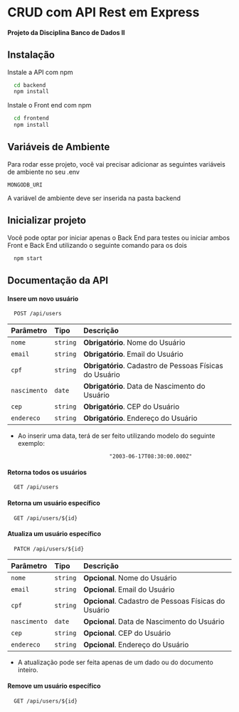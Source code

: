 
# CRUD com API Rest em Express

#### Projeto da Disciplina Banco de Dados II




## Instalação

Instale a API com npm

```bash
  cd backend
  npm install
```

Instale o Front end com npm

```bash
  cd frontend
  npm install
```

## Variáveis de Ambiente

Para rodar esse projeto, você vai precisar adicionar as seguintes variáveis de ambiente no seu .env

`MONGODB_URI`

A variável de ambiente deve ser inserida na pasta backend

## Inicializar projeto

Você pode optar por iniciar apenas o Back End para testes ou iniciar ambos Front e Back End utilizando o seguinte comando para os dois
```bash
  npm start
```
## Documentação da API

#### Insere um novo usuário

```http
  POST /api/users
```

| Parâmetro   | Tipo       | Descrição                           |
| :---------- | :--------- | :---------------------------------- |
| `nome` | `string` | **Obrigatório**. Nome do Usuário |
| `email` | `string` | **Obrigatório**. Email do Usuário |
| `cpf` | `string` | **Obrigatório**. Cadastro de Pessoas Físicas do Usuário|
| `nascimento` | `date` | **Obrigatório**. Data de Nascimento do Usuário |
| `cep` | `string` | **Obrigatório**. CEP do Usuário|
| `endereco` | `string` | **Obrigatório**. Endereço do Usuário |

* Ao inserir uma data, terá de ser feito utilizando modelo do seguinte exemplo:
```
                                "2003-06-17T08:30:00.000Z"
```

#### Retorna todos os usuários

```http
  GET /api/users
```
#### Retorna um usuário específico

```http
  GET /api/users/${id}
```
#### Atualiza um usuário específico
```http
  PATCH /api/users/${id}
```

| Parâmetro   | Tipo       | Descrição                                   |
| :---------- | :--------- | :------------------------------------------ |
| `nome` | `string` | **Opcional**. Nome do Usuário |
| `email` | `string` | **Opcional**. Email do Usuário |
| `cpf` | `string` | **Opcional**. Cadastro de Pessoas Físicas do Usuário|
| `nascimento` | `date` | **Opcional**. Data de Nascimento do Usuário |
| `cep` | `string` | **Opcional**. CEP do Usuário|
| `endereco` | `string` | **Opcional**. Endereço do Usuário |

* A atualização pode ser feita apenas de um dado ou do documento inteiro.

#### Remove um usuário específico

```http
  GET /api/users/${id}
```
